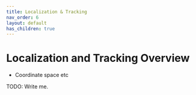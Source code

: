 ```yaml
---
title: Localization & Tracking
nav_order: 6
layout: default
has_children: true
---
```


# Localization and Tracking Overview

- Coordinate space etc

TODO: Write me.
